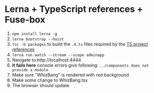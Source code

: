 # Lerna + TypeScript references + Fuse-box

1. `npm install lerna -g`
2. `lerna bootstrap --hoist`
3. `tsc -b packages` to build the `.d.ts` files required by the [TS project references](https://www.typescriptlang.org/docs/handbook/project-references.html)
4. `lerna run watch --stream --scope adminapp`
5. Navigate to http://localhost:4444
6. **It fails here** console errors give following: `../components does not provide a module`
7. Make sure "WhizBang" is rendered with red background
8. Make some change to WhizBang.tsx
9. The browser should update
